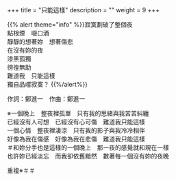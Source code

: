 +++
title = "只能這樣"
description = ""
weight = 9
+++

{{% alert theme="info" %}}寂寞劃破了整個夜<br/>點根煙　啜口酒<br/>靜靜的想著妳　想著傷悲<br/>在沒有妳的夜<br/>漆黑孤獨<br/>徬徨無助<br/>難道我　只能這樣<br/>獨自品嚐寂寞？ {{%/alert%}}

作詞：鄭進一　作曲：鄭進一

※一個晚上　整夜裡孤單　只有我的思緒與我苦苦糾纏  
已經沒有人可想　已經沒有心可傷　難道我只能這樣  
一個心情　整夜裡淒涼　只有我的影子與我冷冷相伴  
好像為我在傷感　好像為我在悲傷　難道我只能這樣  
＃和妳分手也是這樣的一個晚上　那一夜的感覺就和現在一樣  
也許妳已經淡忘　而我卻依舊黯然　數著每一個沒有妳的夜晚  

重複※＃＃
